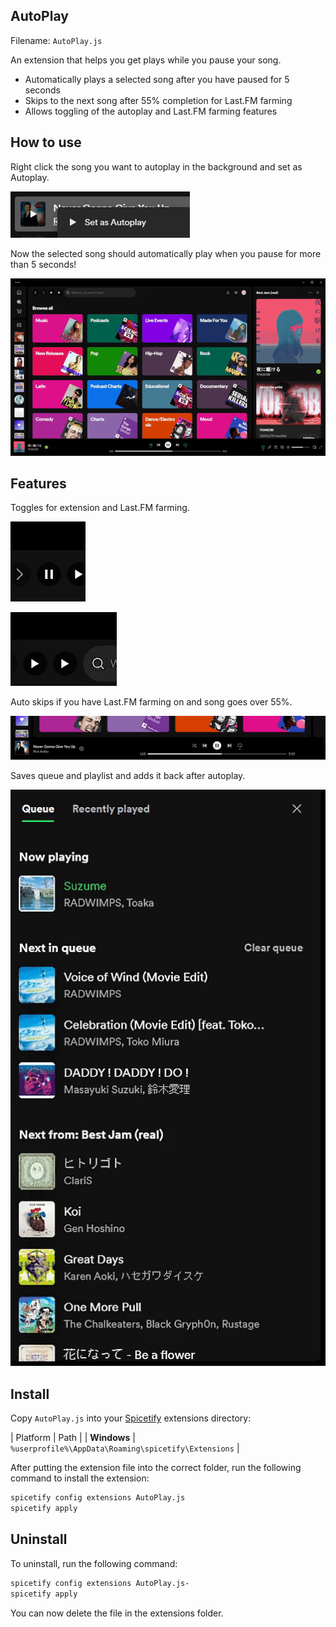 ## AutoPlay

Filename: `AutoPlay.js`

An extension that helps you get plays while you pause your song.

- Automatically plays a selected song after you have paused for 5 seconds
- Skips to the next song after 55% completion for Last.FM farming
- Allows toggling of the autoplay and Last.FM farming features

## How to use

Right click the song you want to autoplay in the background and set as Autoplay.

![RCPreview](Extensions/rightClickPrev.png)

Now the selected song should automatically play when you pause for more than 5 seconds!

![Preview](Extensions/preview.gif)


## Features

Toggles for extension and Last.FM farming.

![AutoPlayToggle](Extensions/AutoPlayToggle.gif)

![LastFMFarmToggle](Extensions/LastFMFarmToggle.gif)


Auto skips if you have Last.FM farming on and song goes over 55%.

![AutoSkipPreview](Extensions/AutoSkipPreview.gif)


Saves queue and playlist and adds it back after autoplay.

![QueueExample](Extensions/QueueExample.gif)



## Install

Copy `AutoPlay.js` into your [Spicetify](https://github.com/khanhas/spicetify-cli) extensions directory:

| Platform | Path |
| **Windows** | `%userprofile%\AppData\Roaming\spicetify\Extensions` |

After putting the extension file into the correct folder, run the following command to install the extension:

```sh
spicetify config extensions AutoPlay.js
spicetify apply
```

## Uninstall

To uninstall, run the following command:

```sh
spicetify config extensions AutoPlay.js-
spicetify apply
```

You can now delete the file in the extensions folder.
